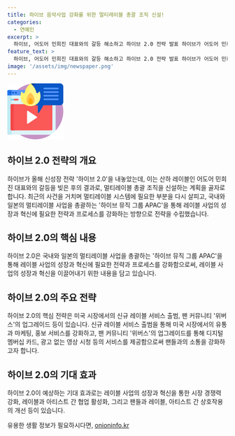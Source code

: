 ```yaml
---
title: 하이브 음악사업 강화를 위한 멀티레이블 총괄 조직 신설!
categories:
  - 연예인
excerpt: >
  하이브, 어도어 민희진 대표와의 갈등 해소하고 하이브 2.0 전략 발표 하이브가 어도어 민희진 대표와의 갈등을 해소하고 하이브 2.0 전략을 내놨다. 신규 멀티레이블 총괄 조직 하이브 뮤직 그룹 APAC으로 국내, 일본 사업을 강화하고 미국 시장에서는 신규 레이블 서비스를 출범할 예정. 팬 커뮤니티 위버스에서는 구독형 멤버십 도입으로 디지털 멤버십 카드와 광고 없는 영상 시청이 가능해질 것으로 전망된다.
feature_text: >
  하이브, 어도어 민희진 대표와의 갈등 해소하고 하이브 2.0 전략 발표 하이브가 어도어 민희진 대표와의 갈등을 해소하고 하이브 2.0 전략을 내놨다. 신규 멀티레이블 총괄 조직 하이브 뮤직 그룹 APAC으로 국내, 일본 사업을 강화하고 미국 시장에서는 신규 레이블 서비스를 출범할 예정. 팬 커뮤니티 위버스에서는 구독형 멤버십 도입으로 디지털 멤버십 카드와 광고 없는 영상 시청이 가능해질 것으로 전망된다.
image: '/assets/img/newspaper.png'
---
```


<p><img src="/assets/img/news.png" alt="rentncar 속보" /></p>

<h2>하이브 2.0 전략의 개요</h2>

<p data-ke-size="size16">하이브가 올해 신성장 전략 '하이브 2.0'을 내놓았는데, 이는 산하 레이블인 어도어 민희진 대표와의 갈등을 빚은 후의 결과로, 멀티레이블 총괄 조직을 신설하는 계획을 골자로 합니다. 최근의 사건을 거치며 멀티레이블 시스템에 필요한 부분을 다시 살피고, 국내와 일본의 멀티레이블 사업을 총괄하는 '하이브 뮤직 그룹 APAC'을 통해 레이블 사업의 성장과 혁신에 필요한 전략과 프로세스를 강화하는 방향으로 전략을 수립했습니다.</p>

<h2>하이브 2.0의 핵심 내용</h2>

<p data-ke-size="size16">하이브 2.0은 국내와 일본의 멀티레이블 사업을 총괄하는 '하이브 뮤직 그룹 APAC'을 통해 레이블 사업의 성장과 혁신에 필요한 전략과 프로세스를 강화함으로써, 레이블 사업의 성장과 혁신을 이끌어내기 위한 내용을 담고 있습니다.</p>

<h2>하이브 2.0의 주요 전략</h2>

<p data-ke-size="size16">하이브 2.0의 핵심 전략은 미국 시장에서의 신규 레이블 서비스 출범, 팬 커뮤니티 '위버스'의 업그레이드 등이 있습니다. 신규 레이블 서비스 출범을 통해 미국 시장에서의 유통과 마케팅, 홍보 서비스를 강화하고, 팬 커뮤니티 '위버스'의 업그레이드를 통해 디지털 멤버십 카드, 광고 없는 영상 시청 등의 서비스를 제공함으로써 팬들과의 소통을 강화하고자 합니다.</p>

<h2>하이브 2.0의 기대 효과</h2>

<p data-ke-size="size16">하이브 2.0이 예상하는 기대 효과로는 레이블 사업의 성장과 혁신을 통한 시장 경쟁력 강화, 레이블과 아티스트 간 협업 활성화, 그리고 팬들과 레이블, 아티스트 간 상호작용의 개선 등이 있습니다.</p>
유용한 생활 정보가 필요하시다면, <a href="https://onioninfo.kr" rel="dofollow">onioninfo.kr</a>


